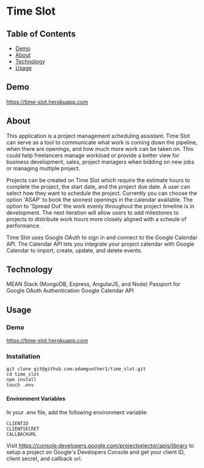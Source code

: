 # Time Slot

## Table of Contents

+ [Demo](#demo)
+ [About](#about)
+ [Technology](#technology)
+ [Usage](#usage)

## Demo

https://time-slot.herokuapp.com

## About

This application is a project management scheduling assistant. Time Slot can serve as a tool to communicate what work is coming down the pipeline, when there are openings, and how much more work can be taken on. This could help freelancers manage workload or provide a better view for business development, sales, project managers when bidding on new jobs or managing multiple project.

Projects can be created on Time Slot which require the estimate hours to complete the project, the start date, and the project due date. A user can select how they want to schedule the project. Currently you can choose the option 'ASAP' to book the soonest openings in the calendar available. The option to 'Spread Out' the work evenly throughout the project timeline is in development. The next iteration will allow users to add milestones to projects to distribute work hours more closely aligned with a scheule of performance. 

Time Slot uses Google OAuth to sign in and connect to the Google Calendar API. The Calendar API lets you integrate your project calendar with Google Calendar to import, create, update, and delete events.


## Technology

MEAN Stack (MongoDB, Express, AngularJS, and Node)
Passport for Google OAuth Authentication
Google Calendar API


## Usage

### Demo
https://time-slot.herokuapp.com

### Installation

```
git clone git@github.com:adamgunther1/time_slot.git
cd time_slot
npm install
touch .env
```

#### Environment Variables

In your .env file, add the following environment variable:
```
CLIENTID
CLIENTSECRET
CALLBACKURL
```
Visit https://console.developers.google.com/projectselector/apis/library to setup a project on Google's Developers Console and get your client ID, client secret, and callback url.